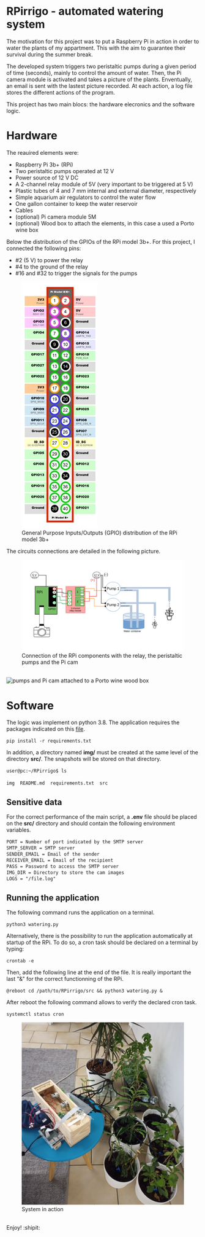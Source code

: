 # RPirrigo - automated watering system

The motivation for this project was to put a Raspberry Pi in action in order to water the plants of my appartment. This with the aim to guarantee their survival during the summer break.

The developed system triggers two peristaltic pumps during a given
period of time (seconds), mainly to control the amount of water. Then, the Pi camera module is activated and takes a picture of the plants. Enventually, an email is sent with the lastest picture recorded. At each action, a log file stores the different actions of the program.

This project has two main blocs: the hardware elecronics and the software logic.

# Hardware

The reauired elements were: 

* Raspberry Pi 3b+ (RPi)
* Two peristaltic pumps operated at 12 V
* Power source of 12 V DC
* A 2-channel relay module of 5V (very important to be triggered at 5 V)
* Plastic tubes of 4 and 7 mm internal and external diameter, respectively
* Simple aquarium air regulators to control the water flow
* One gallon container to keep the water reservoir
* Cables
* (optional) Pi camera module 5M
* (optional) Wood box to attach the elements, in this case a used a Porto wine box

Below the distribution of the GPIOs of the RPi model 3b+. For this project, I connected the following pins:
* #2 (5 V) to power the relay
* #4 to the ground of the relay
* #16 and #32 to trigger the signals for the pumps 

<figure>
  <img
  src="https://github.com/AaronMillOro/RPirrigo/blob/main/img/rpi_gpio.png"
  alt="RPi 3b+ GPIO distribution">
  <figcaption>General Purpose Inputs/Outputs (GPIO) distribution of the RPi model 3b+</figcaption>
</figure>

The circuits connections are detailed in the following picture.

<figure>
  <img
  src="https://github.com/AaronMillOro/RPirrigo/blob/main/img/hardware.png"
  alt="hardware circuits">
  <figcaption>Connection of the RPi components with the relay, the peristaltic pumps and the Pi cam</figcaption><br>
</figure>



![pumps and Pi cam attached to a Porto wine wood box](https://github.com/AaronMillOro/RPirrigo/blob/main/img/watersys.gif)


# Software

The logic was implement on python 3.8. The application requires the packages indicated on this [file](https://github.com/AaronMillOro/RPirrigo/blob/main/requirements.txt). 

```
pip install -r requirements.txt
```

In addition,  a directory named **img/** must be created at the same level of 
the directory **src/**. The snapshots will be stored on that directory.

```
user@pc:~/RPirrigo$ ls

img  README.md  requirements.txt  src
```

## Sensitive data

For the correct performance of the main script, a **.env** file should be placed on the **src/** directory and should contain the following environment variables.
 
```
PORT = Number of port indicated by the SMTP server
SMTP_SERVER = SMTP server
SENDER_EMAIL = Email of the sender
RECEIVER_EMAIL = Email of the recipient
PASS = Password to access the SMTP server
IMG_DIR = Directory to store the cam images
LOGS = "/file.log"
```

## Running the application

The following command runs the application on a terminal.

```
python3 watering.py
```

Alternatively, there is the possibility to run the application automatically at startup of the RPi. To do so, a cron task should be declared on a terminal by typing:

```
crontab -e
```
Then, add the following line at the end of the file. It is really important the last "&" for the correct functionning of the RPi.

```
@reboot cd /path/to/RPirrigo/src && python3 watering.py &
```
After reboot the following command allows to verify the declared cron task.

```
systemctl status cron
```

<figure>
  <img
  src="https://github.com/AaronMillOro/RPirrigo/blob/main/img/watering_syst.png"
  alt="watering system in action">
  <figcaption>System in action</figcaption><br>
</figure>


Enjoy! :shipit: